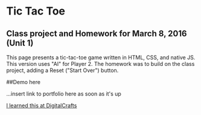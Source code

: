 # Tic Tac Toe

## Class project and Homework for March 8, 2016 (Unit 1)

This page presents a tic-tac-toe game written in HTML, CSS, and native JS. This version uses "AI" for Player 2. The homework was to build on the class project, adding a Reset ("Start Over") button.

##Demo here

...insert link to portfolio here as soon as it's up

[I learned this at DigitalCrafts](https://www.digitalcrafts.com)